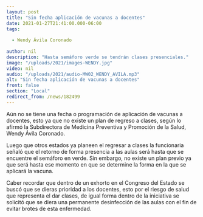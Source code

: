 ```yaml
---
layout: post
title: "Sin fecha aplicación de vacunas a docentes"
date: 2021-01-27T21:41:00.000-06:00
tags:
  
  - Wendy Ávila Coronado
  
author: nil
description: "Hasta semáforo verde se tendrán clases presenciales."
image: "/uploads/2021/images-WENDY.jpg"
video: nil
audio: "/uploads/2021/audio-MW02_WENDY_AVILA.mp3"
alt: "Sin fecha aplicación de vacunas a docentes"
front: false
section: "Local"
redirect_from: /news/182499
---
```


Aún no se tiene una fecha o programación de aplicación de vacunas a docentes, esto ya que no existe un plan de regreso a clases, según lo afirmó la Subdirectora de Medicina Preventiva y Promoción de la Salud, Wendy Ávila Coronado.

Luego que otros estados ya planeen el regresar a clases la funcionaria señaló que el retorno de forma presencia a las aulas será hasta que se encuentre el semáforo en verde. Sin embargo, no existe un plan previo ya que será hasta ese momento en que se determine la forma en la que se aplicará la vacuna.

Caber recordar que dentro de un exhorto en el Congreso del Estado se buscó que se dieras prioridad a los docentes, esto por el riesgo de salud que representa el dar clases, de igual forma dentro de la iniciativa se solicitó que se diera una permanente desinfección de las aulas con el fin de evitar brotes de esta enfermedad.